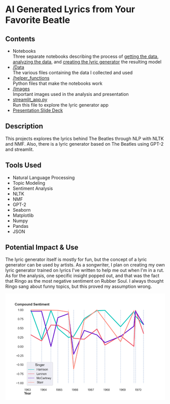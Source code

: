 # AI Generated Lyrics from Your Favorite Beatle

## Contents
- Notebooks<br>
Three separate notebooks describing the process of [getting the data](get_songs.ipynb), [analyzing the data](text_analysis.ipynb), and [creating the lyric generator](colab_notebook.ipynb) the resulting model
- [/Data](/Data)<br>
The various files containing the data I collected and used
- [/helper_functions](/helper_functions)<br>
Python files that make the notebooks work
- [/Images](/Images)<br>
Important images used in the analysis and presentation
- [streamlit_app.py](streamlit_app.py)<br>
Run this file to explore the lyric generator app
- [Presentation Slide Deck](BeatlesSlides.pdf)<br>

## Description
This projects explores the lyrics behind The Beatles through NLP with NLTK and NMF. Also, there is a lyric generator based on The Beatles using GPT-2 and streamlit.

## Tools Used
- Natural Language Processing
- Topic Modeling
- Sentiment Analysis
- NLTK
- NMF
- GPT-2
- Seaborn
- Matplotlib
- Numpy
- Pandas
- JSON

## Potential Impact & Use
The lyric generator itself is mostly for fun, but the concept of a lyric generator can be used by artists. As a songwriter, I plan on creating my own lyric generator trained on lyrics I've written to help me out when I'm in a rut. As for the analysis, one specific insight popped out, and that was the fact that Ringo as the most negative sentiment on Rubber Soul. I always thought Ringo sang about funny topics, but this proved my assumption wrong.

![alt text](Images/members_sent.png)
